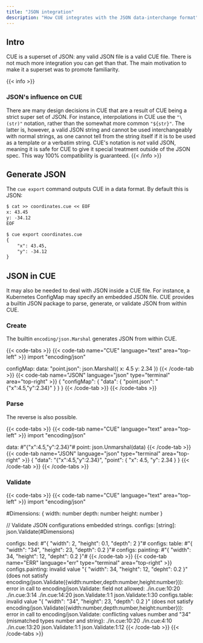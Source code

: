```yaml
---
title: "JSON integration"
description: "How CUE integrates with the JSON data-interchange format"
---
```


## Intro

CUE is a superset of JSON: any valid JSON file is a valid CUE file.
There is not much more integration you can get than that.
The main motivation to make it a superset was to promote familiarity.

{{< info >}}
### JSON's influence on CUE
There are many design decisions in CUE that are a result of CUE being
a strict super set of JSON.
For instance, interpolations in CUE use the `"\(str)"` notation, rather than
the somewhat more common `"${str}"`.
The latter is, however, a valid JSON string and cannot be used interchangeably
with normal strings, as one cannot tell from the string itself
if it is to be used as a template or a verbatim string.
CUE's notation is _not_ valid JSON, meaning it is safe for CUE to give it
special treatment outside of the JSON spec.
This way 100% compatibility is guaranteed.
{{< /info >}}


## Generate JSON

The `cue export` command outputs CUE in a data format.
By default this is JSON:

<!-- TODO: turn this into a side-by-side code block -->
```txt
$ cat >> coordinates.cue << EOF
x: 43.45
y: -34.12
EOF

$ cue export coordinates.cue
{
    "x": 43.45,
    "y": -34.12
}
```


## JSON in CUE

It may also be needed to deal with JSON inside a CUE file.
For instance, a Kubernetes ConfigMap may specify an embedded JSON file.
CUE provides a builtin JSON package to parse, generate, or validate
JSON from within CUE.


### Create

The builtin `encoding/json.Marshal` generates JSON from within CUE.

{{< code-tabs >}}
{{< code-tab name="CUE" language="text"  area="top-left" >}}
import "encoding/json"

configMap: data: "point.json":
	json.Marshal({
		x: 4.5
		y: 2.34
	})
{{< /code-tab >}}
{{< code-tab name="JSON" language="json" type="terminal" area="top-right" >}}
{
    "configMap": {
        "data": {
            "point.json": "{\"x\":4.5,\"y\":2.34}"
        }
    }
}
{{< /code-tab >}}
{{< /code-tabs >}}

### Parse

The reverse is also possible.

{{< code-tabs >}}
{{< code-tab name="CUE" language="text"  area="top-left" >}}
import "encoding/json"

data:  #"{"x":4.5,"y":2.34}"#
point: json.Unmarshal(data)
{{< /code-tab >}}
{{< code-tab name="JSON" language="json" type="terminal" area="top-right" >}}
{
    "data": "{\"x\":4.5,\"y\":2.34}",
    "point": {
        "x": 4.5,
        "y": 2.34
    }
}
{{< /code-tab >}}
{{< /code-tabs >}}

### Validate

{{< code-tabs >}}
{{< code-tab name="CUE" language="text"  area="top-left" >}}
import "encoding/json"

#Dimensions: {
	width:  number
	depth:  number
	height: number
}

// Validate JSON configurations embedded strings.
configs: [string]: json.Validate(#Dimensions)

configs: bed:      #"{ "width": 2, "height": 0.1, "depth": 2 }"#
configs: table:    #"{ "width": "34", "height": 23, "depth": 0.2 }"#
configs: painting: #"{ "width": 34, "height": 12, "depht": 0.2 }"#
{{< /code-tab >}}
{{< code-tab name="ERR" language="err" type="terminal" area="top-right" >}}
configs.painting: invalid value "{ \"width\": 34, \"height\": 12, \"depht\": 0.2 }" (does not satisfy encoding/json.Validate({width:number,depth:number,height:number})): error in call to encoding/json.Validate: field not allowed:
    ./in.cue:10:20
    ./in.cue:3:14
    ./in.cue:14:20
    json.Validate:1:1
    json.Validate:1:30
configs.table: invalid value "{ \"width\": \"34\", \"height\": 23, \"depth\": 0.2 }" (does not satisfy encoding/json.Validate({width:number,depth:number,height:number})): error in call to encoding/json.Validate: conflicting values number and "34" (mismatched types number and string):
    ./in.cue:10:20
    ./in.cue:4:10
    ./in.cue:13:20
    json.Validate:1:1
    json.Validate:1:12
{{< /code-tab >}}
{{< /code-tabs >}}
